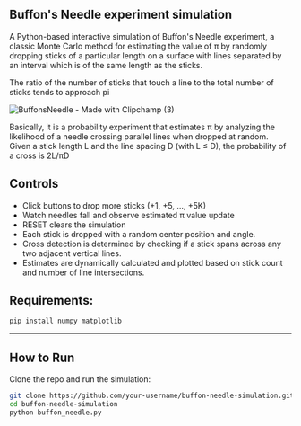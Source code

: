 ## Buffon's Needle experiment simulation

A Python-based interactive simulation of Buffon's Needle experiment, a classic Monte Carlo method for estimating the value of π by randomly dropping sticks of a particular length on a surface with lines separated by an interval which is of the same length as the sticks.

The ratio of the number of sticks that touch a line to the total number of sticks tends to approach pi

![BuffonsNeedle - Made with Clipchamp (3)](https://github.com/user-attachments/assets/c88c84c2-6010-4d4b-8033-40ccdfbe70ab)

Basically, it is a probability experiment that estimates π by analyzing the likelihood of a needle crossing parallel lines when dropped at random. Given a stick length L and the line spacing D (with L ≤ D), the probability of a cross is 2L/πD

## Controls

* Click buttons to drop more sticks (+1, +5, ..., +5K)
* Watch needles fall and observe estimated π value update
* RESET clears the simulation
* Each stick is dropped with a random center position and angle.
* Cross detection is determined by checking if a stick spans across any two adjacent vertical lines.
* Estimates are dynamically calculated and plotted based on stick count and number of line intersections.


## Requirements: 

```bash
pip install numpy matplotlib
```

---

## How to Run

Clone the repo and run the simulation:

```bash
git clone https://github.com/your-username/buffon-needle-simulation.git
cd buffon-needle-simulation
python buffon_needle.py
```
